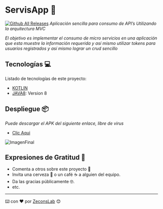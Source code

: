 # ServisApp 🚀
[![Github All Releases](https://img.shields.io/github/downloads/atom/atom/total.svg?style=flat)]() 
_Aplicación sencilla para consumo de API’s Utilizando la arquitectura MVC_

_El objetivo es implementar el consumo de micro servicios en una aplicación que esta muestre la información requerida y así mismo utilizar tokens para usuarios registrados y así mismo lograr un crud sencillo_

## Tecnologías 💻

Listado de tecnologías de este proyecto:
* [KOTLIN](https://kotlinlang.org/)
* [JAVA8](https://www.java.com/es/download/help/java8_es.html): Version 8
## Despliegue 📦

_Puede descargar el APK del siguiente enlace, libre de virus_
* [Clic Aqui]()

![ImagenFinal]()

## Expresiones de Gratitud 🎁
* Comenta a otros sobre este proyecto 📢
* Invita una cerveza 🍺 o un café ☕ a alguien del equipo. 
* Da las gracias públicamente 🤓.
* etc.

---
⌨️ con ❤️ por [ZeconsLab](https://github.com/zeconslab) 😊


